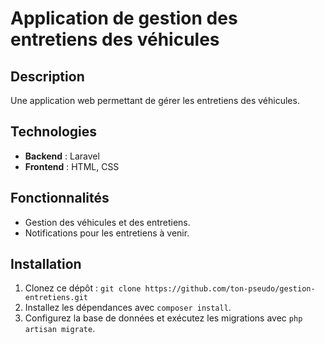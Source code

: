 # Application de gestion des entretiens des véhicules
## Description
Une application web permettant de gérer les entretiens des véhicules.

## Technologies
- **Backend** : Laravel
- **Frontend** : HTML, CSS

## Fonctionnalités
- Gestion des véhicules et des entretiens.
- Notifications pour les entretiens à venir.

## Installation
1. Clonez ce dépôt : `git clone https://github.com/ton-pseudo/gestion-entretiens.git`
2. Installez les dépendances avec `composer install`.
3. Configurez la base de données et exécutez les migrations avec `php artisan migrate`.
